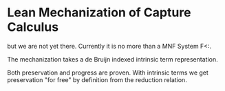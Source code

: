 # Lean Mechanization of Capture Calculus

but we are not yet there. Currently it is no more than a MNF System F<:.

The mechanization takes a de Bruijn indexed intrinsic term representation.

Both preservation and progress are proven. With intrinsic terms we get preservation "for free" by definition from the reduction relation.

